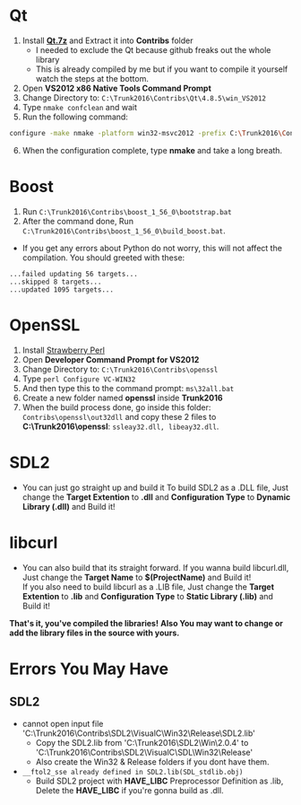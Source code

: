 # Qt
1. Install **[Qt.7z](https://drive.google.com/file/d/10zhRv421d2DUdF7eV-dqR4cIDTZAhiDL/view?usp=sharing)** and Extract it into **Contribs** folder
   - I needed to exclude the Qt because github freaks out the whole library
   - This is already compiled by me but if you want to compile it yourself watch the steps at the bottom.
2. Open **VS2012 x86 Native Tools Command Prompt**
3. Change Directory to: `C:\Trunk2016\Contribs\Qt\4.8.5\win_VS2012`
4. Type `nmake confclean` and wait
5. Run the following command:
```sh
configure -make nmake -platform win32-msvc2012 -prefix C:\Trunk2016\Contribs\Qt\4.8.5\win_VS2012 -opensource -confirm-license -opengl desktop -nomake examples -nomake tests -webkit -xmlpatterns
```
6. When the configuration complete, type **nmake** and take a long breath.
 
# Boost
1. Run `C:\Trunk2016\Contribs\boost_1_56_0\bootstrap.bat`
2. After the command done, Run `C:\Trunk2016\Contribs\boost_1_56_0\build_boost.bat`.
- If you get any errors about Python do not worry, this will not affect the compilation.
You should greeted with these:
```
...failed updating 56 targets...
...skipped 8 targets...
...updated 1095 targets...
```

# OpenSSL
1. Install [Strawberry Perl](https://strawberryperl.com/)
2. Open **Developer Command Prompt for VS2012**
3. Change Directory to: `C:\Trunk2016\Contribs\openssl`
4. Type `perl Configure VC-WIN32`
5. And then type this to the command prompt: `ms\32all.bat`
6. Create a new folder named **openssl** inside **Trunk2016**
7. When the build process done, go inside this folder: `Contribs\openssl\out32dll` and copy these 2 files to **C:\Trunk2016\openssl**: `ssleay32.dll, libeay32.dll`.

# SDL2
- You can just go straight up and build it
To build SDL2 as a .DLL file, Just change the **Target Extention** to **.dll** and **Configuration Type** to **Dynamic Library (.dll)** and Build it!

# libcurl
- You can also build that its straight forward.
If you wanna build libcurl.dll, Just change the **Target Name** to **$(ProjectName)** and Build it!<br>
If you also need to build libcurl as a .LIB file, Just change the **Target Extention** to **.lib** and **Configuration Type** to **Static Library (.lib)** and Build it!

**That's it, you've compiled the libraries!**
**Also You may want to change or add the library files in the source with yours.**

# Errors You May Have

## SDL2
- cannot open input file 'C:\Trunk2016\Contribs\SDL2\VisualC\Win32\Release\SDL2.lib'
  - Copy the SDL2.lib from 'C:\Trunk2016\SDL2\Win\2.0.4' to 'C:\Trunk2016\Contribs\SDL2\VisualC\SDL\Win32\Release'
  - Also create the Win32 & Release folders if you dont have them.
- ``__ftol2_sse already defined in SDL2.lib(SDL_stdlib.obj)``
  - Build SDL2 project with **HAVE_LIBC** Preprocessor Definition as .lib, Delete the **HAVE_LIBC** if you're gonna build as .dll. 